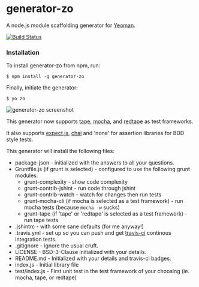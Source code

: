 # generator-zo

A node.js module scaffolding generator for [Yeoman](http://yeoman.io).

[![Build Status](https://secure.travis-ci.org/zkochan/generator-zo.png?branch=master)](https://travis-ci.org/zkochan/generator-zo)

### Installation

To install generator-zo from npm, run:

```
$ npm install -g generator-zo
```

Finally, initiate the generator:

```
$ yo zo
```

![generator-zo screenshot](https://raw.github.com/zkochan/generator-zo/gh-pages/generator.gif)

This generator now supports [tape](https://github.com/substack/tape),
[mocha](https://github.com/visionmedia/mocha), and
[redtape](https://github.com/zkochan/redtape) as test frameworks.

It also supports [expect.js](https://github.com/learnboost/expect.js),
[chai](https://github.com/chaijs/chai) and 'none' for assertion libraries for
BDD style tests.

This generator will install the following files:

* package-json - initialized with the answers to all your questions.
* Gruntfile.js (if grunt is selected) - configured to use the following grunt modules:
    * grunt-complexity - show code complexity
    * grunt-contrib-jshint - run code through jshint
    * grunt-contrib-watch - watch for changes then run tests
    * grunt-mocha-cli (if mocha is selected as a test framework) - run mocha
      tests (because `mocha -w` sucks)
    * grunt-tape (if 'tape' or 'redtape' is selected as a test framework) - run
      tape tests
* .jshintrc - with some sane defaults (for me anyway!)
* .travis.yml - set up so you can push and get [travis-ci](http://travis-ci.org)
   continous integration tests.
* .gitignore - ignore the usual cruft.
* LICENSE - BSD-3-Clause initialized with your details.
* README.md - Initialized with your details and travis-ci badges.
* index.js - Initial library file
* test/index.js - First unit test in the test framework of your choosing
  (ie. mocha, tape, or redtape)
